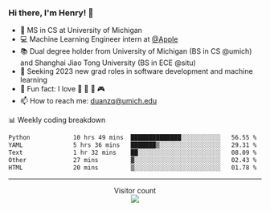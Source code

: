### Hi there, I'm Henry! 👋

- 🔭 MS in CS at University of Michigan
- 💻 Machine Learning Engineer intern at [@Apple](https://github.com/apple)
- 📚 Dual degree holder from University of Michigan (BS in CS @umich) and Shanghai Jiao Tong University (BS in ECE @situ)
- 🤖 Seeking 2023 new grad roles in software development and machine learning
- 🍁 Fun fact: I love 📸 🏓 🍜 🎮
- 📫 How to reach me: [duanzq@umich.edu](mailto:duanzq@umich.edu)

📊 Weekly coding breakdown
<!--START_SECTION:waka-->

```txt
Python            10 hrs 49 mins  ██████████████░░░░░░░░░░░   56.55 %
YAML              5 hrs 36 mins   ███████▒░░░░░░░░░░░░░░░░░   29.31 %
Text              1 hr 32 mins    ██░░░░░░░░░░░░░░░░░░░░░░░   08.09 %
Other             27 mins         ▓░░░░░░░░░░░░░░░░░░░░░░░░   02.43 %
HTML              20 mins         ▒░░░░░░░░░░░░░░░░░░░░░░░░   01.78 %
```

<!--END_SECTION:waka-->

***
<p align="center"> 
  Visitor count<br>
  <img src="https://profile-counter.glitch.me/zlzq-duanzq/count.svg" />
</p>

<!-- ![Henry Duan's GitHub stats](https://github-readme-stats.vercel.app/api?username=zlzq-duanzq&show_icons=true)

![trophy](https://github-profile-trophy.vercel.app/?username=zlzq-duanzq&column=7)

[![Top Langs](https://github-readme-stats.vercel.app/api/top-langs/?username=zlzq-duanzq&layout=compact)](https://github.com/zlzq-duanzq/github-readme-stats) -->
